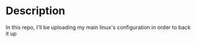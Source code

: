 # Description
In this repo, I'll be uploading my main linux's configuration in order to back it up 
